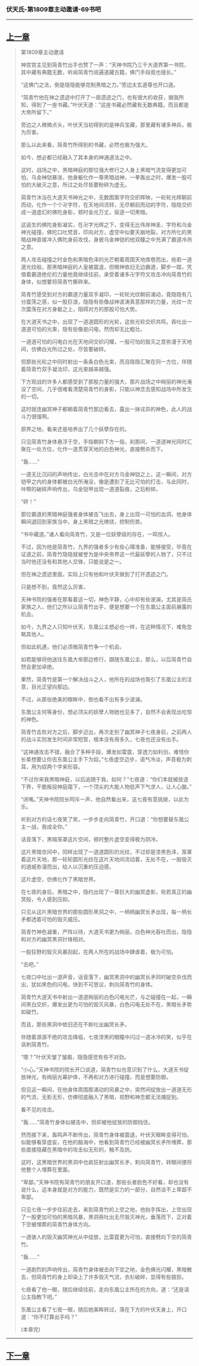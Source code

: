 ### 伏天氏-第1809章主动邀请-69书吧

--------
[上一章](./715ddc050711c48a03c5715c0653fc65.md)
--------


>
>
>
>第1809章主动邀请
>
>神宫宫主见到简青竹出手也赞了一声：“天神书院乃三千大道界第一书院，其中藏有典籍无数，听闻简青竹阅遍道藏古籍，佛门手段竟也擅长。”
>
>“这佛门之法，倒是隐隐能够克制黑暗之力。”旁边太玄道尊也开口道。
>
>“简青竹他在神之遗迹中打开了一扇遗迹之门，也有很大的收获，据我所知，得到了一座书藏。”叶伏天道：“这座书藏必然藏有无数典籍，而且都是大帝所留下。”
>
>旁边之人微微点头，叶伏天当初得到的是神兵宝藏，那里藏有诸多神兵，极为厉害。
>
>那么以此来看，简青竹所得到的书藏，必然也极为强大。
>
>如今，想必都已经融入了其本身的神通道法之中。
>
>这时，战场之中，黑暗神庭的那位强大修行之人身上黑暗气流变得更加可怕，乌金神铠暴涨，他身躯化作一尊黑暗战神，一拳轰出之时，爆发一股可怕的大破灭之意，所过之处尽皆要粉碎为虚无。
>
>简青竹沐浴在大道天书神光之中，无数图案字符交织辉映，一轮轮光辉朝前而动，化作一个个卍字符，在天地间流转，无尽朝前而动的字符，隐隐交织成一道虚幻的佛陀身影，顿时金光万丈，驱逐一切黑暗。
>
>这诞生的佛陀身影凝实，在卍字光辉之下，变得无比伟岸神圣，字符和乌金神光碰撞，佛陀口吐梵音，印向对方，虚空中似要天崩地裂，对方所化的黑暗战神直接冲入佛陀身前攻伐，身披乌金神铠的他双瞳之中充满了霸道冷冽之意。
>
>两人攻击碰撞之时金色和黑暗色泽的光芒朝着周围天地席卷而出，宛若一道道光纹般，那黑暗神庭的人皇被震退，但眼神依旧无边霸道，脚步一踏，凭借着霸道绝伦的力量他竟继续往前，承受着诸多卍字符文攻击冲向简青竹的身体，似想要将简青竹撕碎来。
>
>简青竹感受到对方的霸道力量双手凝印，一轮轮光纹朝前涌动，竟隐隐有几分震荡之感，似一股巨浪，隐隐有些像战神波涛真意那样的力量，光纹一次次震荡在对方身躯之上，阻碍对方的那股可怕大势。
>
>在大道天书之中，出现了一道道圆形的光轮，这些光轮交织共鸣，吞吐出一道道可怕的光束，隐有些像是闪电，然而却无比粗壮。
>
>一道道可怕的闪电白光在天地间交织闪耀，一股可怕的毁灭之意弥漫于天地间，仿佛白光所过之处，尽皆要破碎。
>
>但那些光轮之中同时射出一条条白色光束，而且隐隐汇聚在同一方位，伴随着简青竹双手凝法印，这光束越来越强。
>
>下方观战的许多人都感受到了那股力量的强大，那片战场之中绚丽的神光淹没了空间，几乎很难看清楚简青竹的身影，只能以神念去感知战场中所发生的一切。
>
>这时就连幽冥神子都朝着简青竹那边看去，露出一抹诧异的神色，此人的战斗力很强啊。
>
>原界之地，看来还是培养出了几个妖孽存在的。
>
>只见简青竹身体悬浮于空，手指朝斜下方一指，刹那间，一道道神光同时汇聚在一处方位，化作一道贯穿天地的白色神光，直接劈杀而下。
>
>“轰……”
>
>一道无比沉闷的声响传出，白光击中在对方乌金神铠之上，这一瞬间，对方铠甲之内的身体都被白光所淹没，像是遭到了无比可怕的打击，与此同时，咔嚓的破碎声响传出，乌金铠甲出现一道道裂痕，之后粉碎。
>
>“砰！”
>
>那位霸道的黑暗神庭强者身体被击飞出去，身上出现一可怕的血洞，他身体瞬间退回到家族当中，身上黑暗之光缭绕，控制伤势。
>
>“书中藏道。”诸人看向简青竹，又是一位妖孽级的存在，一鸣惊人。
>
>不过，因为他是简青竹，九界的强者多少有些心理准备，能够接受，毕竟在证道之前，简青竹隐隐就被誉为是中央帝界这一代最妖孽的人物了，只不过当时他还没有和其他人交锋，只能说是之一。
>
>但在神之遗迹里面，实际上只有他和叶伏天做到了打开遗迹之门。
>
>只是想不到，竟然这么厉害。
>
>天神书院的强者在那看着这一切，神色平静，心中却有些波澜，尤其是简氏家族之人，他们之所以让简青竹出手，便是想要一个在东凰公主面前展露的机会。
>
>如今，九界之人只知叶伏天，东凰公主想必也一样，在这种情况下，难免忽略其他人。
>
>但如此机遇，他们必须微简青竹争一个机会。
>
>如若能够将他送往东凰大帝那边修行，跟随东凰公主，那么，以后简青竹自然会更加卓绝。
>
>果然，简青竹是第一个解决战斗之人，他所在的战场也吸引了东凰公主的注意，目光正望向那边。
>
>不过，从那张绝美的眼眸中，倒也看不出有多少波澜。
>
>东凰公主何等身份，想必顶尖的妖孽人物她也见多了，自然不会表现出吃惊的神色。
>
>简青竹击败对方之后，脚步迈出，再次走到了幽冥神子七夜身前，之前两人的战斗实则发生时间非常短暂，根本没有用多久，七夜也还没有出手。
>
>“这神通攻击不错，融合了多种手段，爆发如雷霆，穿透力如利剑，难怪你长辈想要让你去东凰公主手下为奴。”七夜虚空迈步，语气冷淡，声音极为刺耳，用为奴两个字来形容。
>
>“不过你来我黑暗神庭，以后追随于我，如何？”七夜道：“你们本就被放逐下界，干脆叛投神庭麾下，一个顶尖的大能人物低声下气求人，让人心酸。”
>
>“闭嘴。”天神书院院长呵斥一声，他自然看出来，这七夜有意挑拨，以此为乐。
>
>听到对方的话七夜笑了笑，一步步走向简青竹，开口道：“你想要替东凰公主一战，我成全你。”
>
>话音落下，黑暗笼罩这片空间，顿时整片虚空变得极为阴冷。
>
>这片黑暗空间中，同样出现了一道道圆形的光纹，不过却是漆黑色泽，笼罩着这片天地，那一轮轮圆形光纹在这片天地间流动着，无处不在，一股毁灭的道威弥漫而出，给人以沉重的压迫感。
>
>这片虚空，仿佛化作了黑暗世界。
>
>在七夜的身后，黑暗之中，隐约出现了一尊巨大的幽冥虚影，宛若真正的幽冥般，令人感到压抑。
>
>只见从这片黑暗世界的那些圆形黑洞之中，一柄柄幽冥长矛出现，每一柄长矛都透着可怕的毁灭威压。
>
>简青竹神色凝重，严阵以待，大道天书更为绚丽，白色神光吞吐而出，隐隐和对方的幽冥黑洞针锋相对。
>
>一股狂野的毁灭风暴刮起，在两人所在的战场中肆虐着，极为可怕。
>
>“去吧。”
>
>七夜口中吐出一道声音，话音落下，幽冥黑洞中的幽冥长矛同时破空杀伐而出，犹如黑色的闪电，快到不可思议，刺向简青竹的身体。
>
>简青竹大道天书中射出一道道绚丽的白色闪电光芒，与之碰撞在一起，一瞬间黑白交织，爆发出更为可怕的毁灭风暴，白色闪电无处不在，黑暗长矛势如破竹。
>
>而且，那些黑洞中依旧还在不断吐出幽冥长矛。
>
>伴随着源源不绝的攻击降临，七夜漆黑的眼瞳中闪过一道冰冷的笑，似乎在讽刺简青竹。
>
>“嗯？”叶伏天皱了皱眉，隐隐感觉有些不对劲。
>
>“小心。”天神书院的院长开口说道，简青竹似也意识到了什么，大道天书绽放神光，有绚丽光幕护体，不再和对方进行碰撞，而是想要防御。
>
>但见这一瞬间，在他身体周围那涌动的风暴之中，突然间绽放出一道道无形的气流，无影无形，仿佛彻底融入了黑暗，视野和神念都无法捕捉到。
>
>看不见的攻击。
>
>“轰……”简青竹身体似被击中，但却被他绽放的防御挡住。
>
>然而接下来，轰鸣声不断传出，简青竹身体被震退，叶伏天眼眸变得可怕，似能够看穿虚妄，在他的脑海中，他看到简青竹已经被幽冥长矛所埋葬，那些直接隐藏在黑暗中的攻击似无形的，触不及防。
>
>这时，这黑暗世界的黑洞中也疯狂射出幽冥长矛，刺向简青竹，转眼间便将他整个人埋葬在里面。
>
>“卑鄙。”天神书院有简青竹的朋友开口道，那些长者脸色不好看，却也没有说什么，这本身就是对方的能力，既然是实力的一部分，自然谈不上卑鄙不卑鄙。
>
>只见七夜一步步往前走去，来到简青竹的上空之地，他抬手挥出，上空出现了一股更加可怕的黑暗风暴，黑洞吞吐出无尽毁灭神光，垂落而下，正对着下空被埋葬的简青竹身体方向。
>
>一道骇人的毁灭幽冥神光从中绽放，比雷霆更为可怕，直接劈向下空的简青竹。
>
>“轰……”
>
>一道剧烈的声响传出，简青竹身体被击向下空之地，金色佛光闪耀，黑暗散去，但简青竹的身上却染上了许多毁灭气流，衣衫破碎，显得有些狼狈。
>
>七夜看了他一眼，随后继续往前，走向东凰公主所在的方向，道：“还是请公主指教下吧。”
>
>东凰公主看了七夜一眼，随后她美眸转过，落在下方的叶伏天身上，开口道：“你不打算出手吗？”
>
>(本章完)
>
>

--------
[下一章](./168a787d32f9a83a7e184cf97a36d4bd.md)
--------
